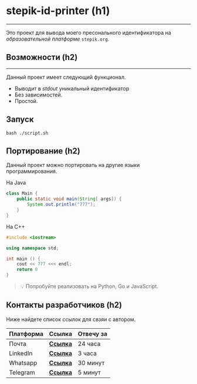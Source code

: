 # stepik-id-printer (h1)
___	
Это проект для вывода моего пресонального идентификатора на *образовательной платформе* `stepik.org`.


## Возможности (h2)
___	
Данный проект имеет следующий функционал.


- Выводит в *stdout* уникальный идентификатор
- Без зависимостей.
- Простой.

## Запуск
```
bash ./script.sh
```

## Портирование (h2)
Данный проект можно портировать на другие языки программирования.

На Java

```java
class Main {
    public static void main(String[ args]) {
        System.out.println("777");
    }
}
```
На C++
```C++
#include <iostream>

using namespace std;

int main () {
    cout << 777 <<< endl;
    return 0
}
```
> :bulb: Попробуйте реализовать на Python, Go и JavaScript.

## Контакты разработчиков (h2)
Ниже найдете список ссылок для свзяи с автором.

| **Платформа** | **Ссылка** | **Отвечу за** |
| --- | --- | --- |
| Почта | [**Ссылка**](https://duckduckgo.com) | 24 часа |
| LinkedIn | [**Ссылка**](https://linkedin.com) | 3 часа |
| Whatsapp | [**Ссылка**](https://whatsapp.com) | 30 минут |
| Telegram | [**Ссылка**](https://telegram.com) | 5 минут |
